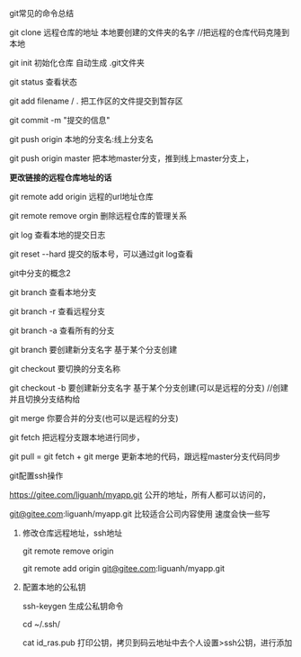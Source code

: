 git常见的命令总结

git clone 远程仓库的地址    本地要创建的文件夹的名字      //把远程的仓库代码克隆到本地

git init  初始化仓库   自动生成 .git文件夹

git status  查看状态  

git add  filename /  .   把工作区的文件提交到暂存区   

git commit -m "提交的信息"

git push origin 本地的分支名:线上分支名

git push origin master  把本地master分支，推到线上master分支上，

**更改链接的远程仓库地址的话**

git remote add origin  远程的url地址仓库

git remote remove orgin   删除远程仓库的管理关系



git log  查看本地的提交日志

git reset --hard  提交的版本号，可以通过git log查看

git中分支的概念2

git  branch   查看本地分支

git branch -r  查看远程分支   

git branch -a  查看所有的分支



git  branch  要创建新分支名字   基于某个分支创建

git checkout  要切换的分支名称  

git checkout -b  要创建新分支名字   基于某个分支创建(可以是远程的分支)   //创建并且切换分支结构给



git merge   你要合并的分支(也可以是远程的分支)

git fetch   把远程分支跟本地进行同步，

git pull   =  git fetch + git merge   更新本地的代码，跟远程master分支代码同步

git配置ssh操作

https://gitee.com/liguanh/myapp.git  公开的地址，所有人都可以访问的，

git@gitee.com:liguanh/myapp.git  比较适合公司内容使用  速度会快一些写



1. 修改仓库远程地址，ssh地址

   git remote remove origin   

   git  remote add  origin  git@gitee.com:liguanh/myapp.git



2. 配置本地的公私钥

   ssh-keygen  生成公私钥命令

   cd ~/.ssh/

   cat  id_ras.pub  打印公钥，拷贝到码云地址中去个人设置>ssh公钥，进行添加